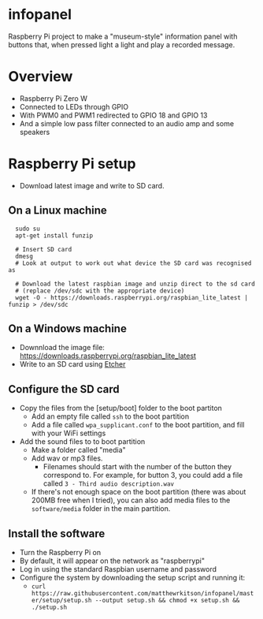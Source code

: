 # infopanel
Raspberry Pi project to make a "museum-style" information panel with buttons that, when pressed light a light and play a recorded message. 

# Overview

* Raspberry Pi Zero W
 * Connected to LEDs through GPIO
 * With PWM0 and PWM1 redirected to GPIO 18 and GPIO 13
 * And a simple low pass filter connected to an audio amp and some speakers

# Raspberry Pi setup
* Download latest image and write to SD card. 

## On a Linux machine
```
  sudo su
  apt-get install funzip
  
  # Insert SD card
  dmesg 
  # Look at output to work out what device the SD card was recognised as
  
  # Download the latest raspbian image and unzip direct to the sd card 
  # (replace /dev/sdc with the appropriate device)
  wget -O - https://downloads.raspberrypi.org/raspbian_lite_latest | funzip > /dev/sdc
```
## On a Windows machine
* Downnload the image file: https://downloads.raspberrypi.org/raspbian_lite_latest
* Write to an SD card using [Etcher](https://www.balena.io/etcher/)

## Configure the SD card
* Copy the files from the [setup/boot] folder to the boot partiton
  * Add an empty file called `ssh` to the boot partition
  * Add a file called `wpa_supplicant.conf` to the boot partition, and fill with your WiFi settings
* Add the sound files to to boot partition
  * Make a folder called "media"
  * Add wav or mp3 files. 
    * Filenames should start with the number of the button they correspond to. For example, for button 3, you could add a file called `3 - Third audio description.wav`
  * If there's not enough space on the boot partition (there was about 200MB free when I tried), you can also add media files to the `software/media` folder in the main partition.

## Install the software
* Turn the Raspberry Pi on
* By default, it will appear on the network as "raspberrypi"
* Log in using the standard Raspbian username and password
* Configure the system by downloading the setup script and running it:
  * `curl https://raw.githubusercontent.com/matthewrkitson/infopanel/master/setup/setup.sh --output setup.sh && chmod +x setup.sh && ./setup.sh`
